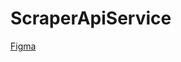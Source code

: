 # ScraperApiService

[Figma](https://www.figma.com/board/L9cbRUZyQnOKFfipsO16Wf/%D0%A0%D0%B5%D0%BF%D1%80%D0%B0%D0%B9%D1%81%D0%B5%D1%80-RoadMap?node-id=0-1&t=jrtqYFpOCvcKwKKH-1)
